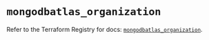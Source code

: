 # `mongodbatlas_organization`

Refer to the Terraform Registry for docs: [`mongodbatlas_organization`](https://registry.terraform.io/providers/mongodb/mongodbatlas/1.30.0/docs/resources/organization).

